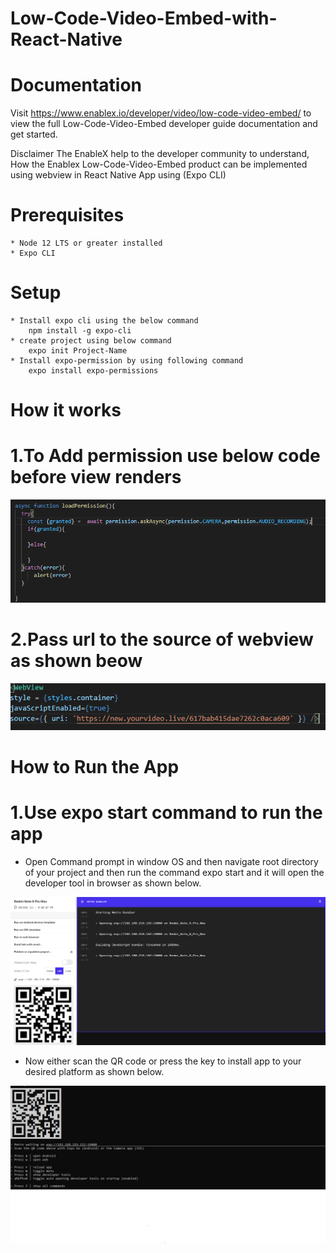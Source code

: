 # Low-Code-Video-Embed-with-React-Native

 # Documentation
Visit https://www.enablex.io/developer/video/low-code-video-embed/ to view the full Low-Code-Video-Embed developer guide documentation and get started.

Disclaimer
The EnableX help to the developer community to understand, How the Enablex Low-Code-Video-Embed product can be implemented using webview in React Native App using (Expo CLI)

# Prerequisites

    * Node 12 LTS or greater installed
	* Expo CLI

# Setup

    * Install expo cli using the below command
        npm install -g expo-cli
	* create project using below command
        expo init Project-Name
    * Install expo-permission by using following command
        expo install expo-permissions

# How it works

# 1.To Add permission use below code before view renders

![GitHub Logo](/images/permission.png)


# 2.Pass url to the source of webview as shown beow

![GitHub Logo](/images/webview.png)

# How to Run the App

# 1.Use expo start command to run the app

   *  Open Command prompt in window OS and then navigate root directory of your project and then run the command expo start and it will open the developer tool in browser as shown below.

![GitHub Logo](/images/developerTool.png)

   *  Now either scan the QR code or press the key to install app to your desired platform as shown below.

![GitHub Logo](/images/cmd.png)

 